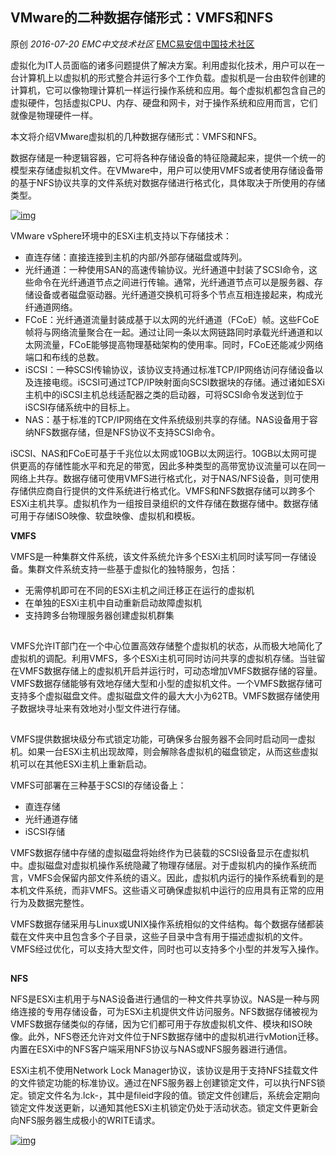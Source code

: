 ## VMware的二种数据存储形式：VMFS和NFS

原创 *2016-07-20* *EMC中文技术社区* [EMC易安信中国技术社区](https://mp.weixin.qq.com/s?__biz=MjM5NjY0NzAwMg==&mid=2651771198&idx=1&sn=6e6e9087e5649ca584599eb526c3ecd2&scene=21##)

虚拟化为IT人员面临的诸多问题提供了解决方案。利用虚拟化技术，用户可以在一台计算机上以虚拟机的形式整合并运行多个工作负载。虚拟机是一台由软件创建的计算机，它可以像物理计算机一样运行操作系统和应用。每个虚拟机都包含自己的虚拟硬件，包括虚拟CPU、内存、硬盘和网卡，对于操作系统和应用而言，它们就像是物理硬件一样。

本文将介绍VMware虚拟机的几种数据存储形式：VMFS和NFS。

 

数据存储是一种逻辑容器，它可将各种存储设备的特征隐藏起来，提供一个统一的模型来存储虚拟机文件。在VMware中，用户可以使用VMFS或者使用存储设备带的基于NFS协议共享的文件系统对数据存储进行格式化，具体取决于所使用的存储类型。

[![img](http://mmbiz.qpic.cn/mmbiz/TztEwAzAQIWQqxloHiakmcYP7y11xgicfSQyhJibyBs2NB14utFudbjMTmHW9lYrWENUMqnOFibR6nOt3lwKzOBW0g/640?wx_fmt=png&tp=webp&wxfrom=5&wx_lazy=1)]()

 

VMware vSphere环境中的ESXi主机支持以下存储技术：

 

- 直连存储：直接连接到主机的内部/外部存储磁盘或阵列。
- 光纤通道：一种使用SAN的高速传输协议。光纤通道中封装了SCSI命令，这些命令在光纤通道节点之间进行传输。通常，光纤通道节点可以是服务器、存储设备或者磁盘驱动器。光纤通道交换机可将多个节点互相连接起来，构成光纤通道网络。
- FCoE：光纤通道流量封装成基于以太网的光纤通道（FCoE）帧。这些FCoE帧将与网络流量聚合在一起。通过让同一条以太网链路同时承载光纤通道和以太网流量，FCoE能够提高物理基础架构的使用率。同时，FCoE还能减少网络端口和布线的总数。
- iSCSI：一种SCSI传输协议，该协议支持通过标准TCP/IP网络访问存储设备以及连接电缆。iSCSI可通过TCP/IP映射面向SCSI数据块的存储。通过诸如ESXi主机中的iSCSI主机总线适配器之类的启动器，可将SCSI命令发送到位于iSCSI存储系统中的目标上。
- NAS：基于标准的TCP/IP网络在文件系统级别共享的存储。NAS设备用于容纳NFS数据存储，但是NFS协议不支持SCSI命令。

 

 

iSCSI、NAS和FCoE可基于千兆位以太网或10GB以太网运行。10GB以太网可提供更高的存储性能水平和充足的带宽，因此多种类型的高带宽协议流量可以在同一网络上共存。数据存储可使用VMFS进行格式化，对于NAS/NFS设备，则可使用存储供应商自行提供的文件系统进行格式化。VMFS和NFS数据存储可以跨多个ESXi主机共享。虚拟机作为一组按目录组织的文件存储在数据存储中。数据存储可用于存储ISO映像、软盘映像、虚拟机和模板。

 

 

**VMFS**

 

VMFS是一种集群文件系统，该文件系统允许多个ESXi主机同时读写同一存储设备。集群文件系统支持一些基于虚拟化的独特服务，包括：

 

- 无需停机即可在不同的ESXi主机之间迁移正在运行的虚拟机
- 在单独的ESXi主机中自动重新启动故障虚拟机
- 支持跨多台物理服务器创建虚拟机群集

[![img](data:image/gif;base64,iVBORw0KGgoAAAANSUhEUgAAAAEAAAABCAYAAAAfFcSJAAAADUlEQVQImWNgYGBgAAAABQABh6FO1AAAAABJRU5ErkJggg==)]()

 

VMFS允许IT部门在一个中心位置高效存储整个虚拟机的状态，从而极大地简化了虚拟机的调配。利用VMFS，多个ESXi主机可同时访问共享的虚拟机存储。当驻留在VMFS数据存储上的虚拟机开启并运行时，可动态增加VMFS数据存储的容量。VMFS数据存储能够有效地存储大型和小型的虚拟机文件。一个VMFS数据存储可支持多个虚拟磁盘文件。虚拟磁盘文件的最大大小为62TB。VMFS数据存储使用子数据块寻址来有效地对小型文件进行存储。

[![img](data:image/gif;base64,iVBORw0KGgoAAAANSUhEUgAAAAEAAAABCAYAAAAfFcSJAAAADUlEQVQImWNgYGBgAAAABQABh6FO1AAAAABJRU5ErkJggg==)]()

VMFS提供数据块级分布式锁定功能，可确保多台服务器不会同时启动同一虚拟机。如果一台ESXi主机出现故障，则会解除各虚拟机的磁盘锁定，从而这些虚拟机可以在其他ESXi主机上重新启动。

 

 

VMFS可部署在三种基于SCSI的存储设备上：

- 直连存储
- 光纤通道存储
- iSCSI存储

 

VMFS数据存储中存储的虚拟磁盘将始终作为已装载的SCSI设备显示在虚拟机中。虚拟磁盘对虚拟机操作系统隐藏了物理存储层。对于虚拟机内的操作系统而言，VMFS会保留内部文件系统的语义。因此，虚拟机内运行的操作系统看到的是本机文件系统，而非VMFS。这些语义可确保虚拟机中运行的应用具有正常的应用行为及数据完整性。

 

VMFS数据存储采用与Linux或UNIX操作系统相似的文件结构。每个数据存储都装载在文件夹中且包含多个子目录，这些子目录中含有用于描述虚拟机的文件。VMFS经过优化，可以支持大型文件，同时也可以支持多个小型的并发写入操作。

[![img](data:image/gif;base64,iVBORw0KGgoAAAANSUhEUgAAAAEAAAABCAYAAAAfFcSJAAAADUlEQVQImWNgYGBgAAAABQABh6FO1AAAAABJRU5ErkJggg==)]()

 

 

**NFS**

 

NFS是ESXi主机用于与NAS设备进行通信的一种文件共享协议。NAS是一种与网络连接的专用存储设备，可为ESXi主机提供文件访问服务。NFS数据存储被视为VMFS数据存储类似的存储，因为它们都可用于存放虚拟机文件、模块和ISO映像。此外，NFS卷还允许对文件位于NFS数据存储中的虚拟机进行vMotion迁移。内置在ESXi中的NFS客户端采用NFS协议与NAS或NFS服务器进行通信。

 

ESXi主机不使用Network Lock Manager协议，该协议是用于支持NFS挂载文件的文件锁定功能的标准协议。通过在NFS服务器上创建锁定文件，可以执行NFS锁定。锁定文件名为.lck-<fileid>，其中<filed>是fileid字段的值。锁定文件创建后，系统会定期向锁定文件发送更新，以通知其他ESXi主机锁定仍处于活动状态。锁定文件更新会向NFS服务器生成极小的WRITE请求。

[![img](http://mmbiz.qpic.cn/mmbiz/TztEwAzAQIWQqxloHiakmcYP7y11xgicfSHhQU22wBOHobAjQX4n7l03jyFtNTXZ2MVgjWqNVjhNEbdBOO5JVdKg/640?wx_fmt=png&tp=webp&wxfrom=5&wx_lazy=1)]()
